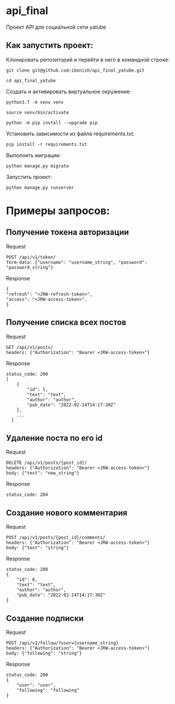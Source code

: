 # api_final
Проект API для социальной сети yatube

## Как запустить проект:

Клонировать репозиторий и перейти в него в командной строке:

```
git clone git@github.com:ibonish/api_final_yatube.git
```

```
cd api_final_yatube
```

Cоздать и активировать виртуальное окружение:

```
python3.7 -m venv venv
```

```
source venv/bin/activate
```

```
python -m pip install --upgrade pip
```

Установить зависимости из файла requirements.txt:

```
pip install -r requirements.txt
```

Выполнить миграции:

```
python manage.py migrate
```

Запустить проект:

```
python manage.py runserver
```

# Примеры запросов:

## Получение токена авторизации

Request
```
POST /api/v1/token/
form-data: {"username": "username_string", "password": "password_string"}
```

Response

```
{
"refresh": "<JRW-refresh-token>",
"access": "<JRW-access-token>",
}
```

## Получение списка всех постов

Request
```
GET /api/v1/posts/
headers: {"Authorization": "Bearer <JRW-access-token>"}
```

Response
```
status_code: 200
[
    {
        "id": 1,
        "text": "text",
        "author": "author",
        "pub_date": "2022-02-24T14:17:30Z"
    },
    ...
  ]
```

## Удаление поста по его id

Request
```
DELETE /api/v1/posts/{post_id}/
headers: {"Authorization": "Bearer <JRW-access-token>"}
body: {"text": "new_string"}
```

Response
```
status_code: 204
```

## Создание нового комментария

Request
```
POST /api/v1/posts/{post_id}/comments/
headers: {"Authorization": "Bearer <JRW-access-token>"}
body: {"text": "string"}
```

Response
```
status_code: 200
{
    "id": 0,
    "text": "text",
    "author": "author",
    "pub_date": "2022-02-24T14:17:30Z"
}
```

## Создание подписки

Request
```
POST /api/v1/follow/?user={username_string}
headers: {"Authorization": "Bearer <JRW-access-token>"}
body: {"following": "string"}
```

Response
```
status_code: 200
{
    "user": "user",
    "following": "following"
}
```
